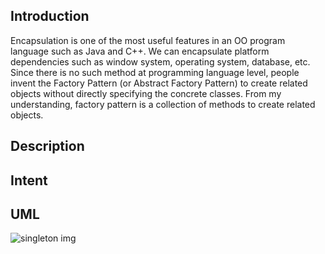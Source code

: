 <h2>Introduction</h2>
<p>
Encapsulation is one of the most useful features in an OO program language such as Java and C++. We can encapsulate platform dependencies such as window system, operating system, database, etc. Since there is no such method at programming language level, people invent the Factory Pattern (or Abstract Factory Pattern) to create related objects without directly specifying the concrete classes. From my understanding, factory pattern is a collection of methods to create related objects. 
</p>


<h2>Description</h2>
<p></p>

<h2>Intent</h2>
<p></p>

<h2>UML</h2>
 <img src="https://github.com/alvindaiyan/learnDesignPattern/blob/master/factory%20pattern/factory%20diagram.png" alt="singleton img" />

